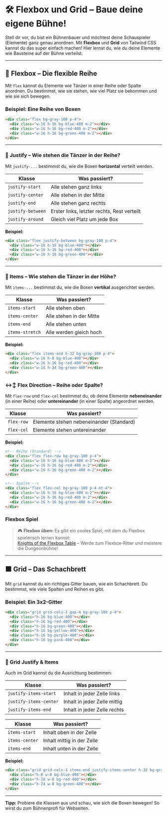 # 🛠️ Flexbox und Grid – Baue deine eigene Bühne!

Stell dir vor, du bist ein Bühnenbauer und möchtest deine Schauspieler (Elemente) ganz genau anordnen. Mit **Flexbox** und **Grid** von Tailwind CSS kannst du das super einfach machen! Hier lernst du, wie du deine Elemente wie Bausteine auf der Bühne verteilst.

---

## 🎯 Flexbox – Die flexible Reihe

Mit `flex` kannst du Elemente wie Tänzer in einer Reihe oder Spalte anordnen. Du bestimmst, wie sie stehen, wie viel Platz sie bekommen und wie sie sich bewegen.

### Beispiel: Eine Reihe von Boxen

```html
<div class="flex bg-gray-100 p-4">
  <div class="w-16 h-16 bg-blue-400 m-2"></div>
  <div class="w-16 h-16 bg-red-400 m-2"></div>
  <div class="w-16 h-16 bg-green-400 m-2"></div>
</div>
```

---

### 📏 Justify – Wie stehen die Tänzer in der Reihe?

Mit `justify-...` bestimmst du, wie die Boxen **horizontal** verteilt werden.

| Klasse            | Was passiert?                               |
| ----------------- | ------------------------------------------- |
| `justify-start`   | Alle stehen ganz links                      |
| `justify-center`  | Alle stehen in der Mitte                    |
| `justify-end`     | Alle stehen ganz rechts                     |
| `justify-between` | Erster links, letzter rechts, Rest verteilt |
| `justify-around`  | Gleich viel Platz um jede Box               |

**Beispiel:**

```html
<div class="flex justify-between bg-gray-100 p-4">
  <div class="w-16 h-16 bg-blue-400"></div>
  <div class="w-16 h-16 bg-red-400"></div>
  <div class="w-16 h-16 bg-green-400"></div>
</div>
```

---

### 🧍 Items – Wie stehen die Tänzer in der Höhe?

Mit `items-...` bestimmst du, wie die Boxen **vertikal** ausgerichtet werden.

| Klasse          | Was passiert?            |
| --------------- | ------------------------ |
| `items-start`   | Alle stehen oben         |
| `items-center`  | Alle stehen in der Mitte |
| `items-end`     | Alle stehen unten        |
| `items-stretch` | Alle werden gleich hoch  |

**Beispiel:**

```html
<div class="flex items-end h-32 bg-gray-100 p-4">
  <div class="w-16 h-8 bg-blue-400"></div>
  <div class="w-16 h-16 bg-red-400"></div>
  <div class="w-16 h-24 bg-green-400"></div>
</div>
```

### ↔️↕️ Flex Direction – Reihe oder Spalte?

Mit `flex-row` und `flex-col` bestimmst du, ob deine Elemente **nebeneinander** (in einer Reihe) oder **untereinander** (in einer Spalte) angeordnet werden.

| Klasse     | Was passiert?                            |
| ---------- | ---------------------------------------- |
| `flex-row` | Elemente stehen nebeneinander (Standard) |
| `flex-col` | Elemente stehen untereinander            |

**Beispiel:**

```html
<!-- Reihe (Standard) -->
<div class="flex flex-row bg-gray-100 p-4">
  <div class="w-16 h-16 bg-blue-400 m-2"></div>
  <div class="w-16 h-16 bg-red-400 m-2"></div>
  <div class="w-16 h-16 bg-green-400 m-2"></div>
</div>

<!-- Spalte -->
<div class="flex flex-col bg-gray-100 p-4 mt-4">
  <div class="w-16 h-16 bg-blue-400 m-2"></div>
  <div class="w-16 h-16 bg-red-400 m-2"></div>
  <div class="w-16 h-16 bg-green-400 m-2"></div>
</div>
```

### Flexbox Spiel

> 🎮 **Flexbox üben:** Es gibt ein cooles Spiel, mit dem du Flexbox spielerisch lernen kannst:  
> [Knights of the Flexbox Table](https://knightsoftheflexboxtable.com/) – Werde zum Flexbox-Ritter und meistere die Dungeonbühne!

---

## 🟩 Grid – Das Schachbrett

Mit `grid` kannst du ein richtiges Gitter bauen, wie ein Schachbrett. Du bestimmst, wie viele Spalten und Reihen es gibt.

### Beispiel: Ein 3x2-Gitter

```html
<div class="grid grid-cols-3 gap-4 bg-gray-100 p-4">
  <div class="h-16 bg-blue-400"></div>
  <div class="h-16 bg-red-400"></div>
  <div class="h-16 bg-green-400"></div>
  <div class="h-16 bg-yellow-400"></div>
  <div class="h-16 bg-purple-400"></div>
  <div class="h-16 bg-pink-400"></div>
</div>
```

---

### 📏 Grid Justify & Items

Auch im Grid kannst du die Ausrichtung bestimmen:

| Klasse                 | Was passiert?                |
| ---------------------- | ---------------------------- |
| `justify-items-start`  | Inhalt in jeder Zelle links  |
| `justify-items-center` | Inhalt in jeder Zelle mittig |
| `justify-items-end`    | Inhalt in jeder Zelle rechts |

| Klasse         | Was passiert?              |
| -------------- | -------------------------- |
| `items-start`  | Inhalt oben in der Zelle   |
| `items-center` | Inhalt mittig in der Zelle |
| `items-end`    | Inhalt unten in der Zelle  |

**Beispiel:**

```html
<div class="grid grid-cols-3 items-end justify-items-center h-32 bg-gray-100 p-4">
  <div class="h-8 w-8 bg-blue-400"></div>
  <div class="h-16 w-8 bg-red-400"></div>
  <div class="h-24 w-8 bg-green-400"></div>
</div>
```

---

**Tipp:** Probiere die Klassen aus und schau, wie sich die Boxen bewegen! So wirst du zum Bühnenprofi für Webseiten.
